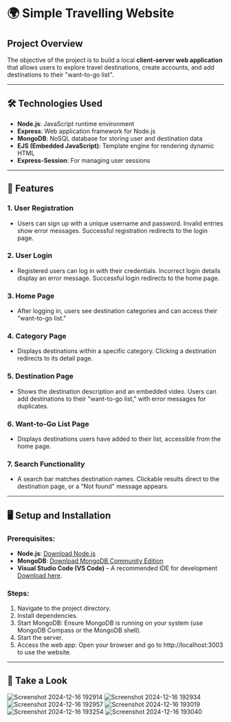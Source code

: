 # 🌍 Simple Travelling Website 

## Project Overview
The objective of the project is to build a local **client-server web application** that allows users to explore travel destinations, create accounts, and add destinations to their "want-to-go list".

---

## 🛠️ Technologies Used
- **Node.js**: JavaScript runtime environment
- **Express**: Web application framework for Node.js
- **MongoDB**: NoSQL database for storing user and destination data
- **EJS (Embedded JavaScript)**: Template engine for rendering dynamic HTML
- **Express-Session**: For managing user sessions

---

## 🌟 Features

### 1. **User Registration**
  - Users can sign up with a unique username and password. Invalid entries show error messages. Successful registration redirects to the login page.

### 2. **User Login**
  - Registered users can log in with their credentials. Incorrect login details display an error message. Successful login redirects to the home page.

### 3. **Home Page**
  - After logging in, users see destination categories and can access their "want-to-go list."

### 4. **Category Page**
  - Displays destinations within a specific category. Clicking a destination redirects to its detail page.

### 5. **Destination Page**
  - Shows the destination description and an embedded video. Users can add destinations to their "want-to-go list," with error messages for duplicates.

### 6. **Want-to-Go List Page**
  - Displays destinations users have added to their list, accessible from the home page.

### 7. **Search Functionality**
  - A search bar matches destination names. Clickable results direct to the destination page, or a "Not found" message appears.

---

## 🖥️ Setup and Installation

### Prerequisites:
- **Node.js**: [Download Node.js](https://nodejs.org/en/download/)
- **MongoDB**: [Download MongoDB Community Edition](https://www.mongodb.com/try/download/community)
- **Visual Studio Code (VS Code)** – A recommended IDE for development [Download here](https://code.visualstudio.com/).

### Steps:
1. Navigate to the project directory.
2. Install dependencies.
3. Start MongoDB: Ensure MongoDB is running on your system (use MongoDB Compass or the MongoDB shell).
4. Start the server.
5. Access the web app: Open your browser and go to http://localhost:3003 to use the website.
   
---

## 📸 Take a Look

![Screenshot 2024-12-16 192914](https://github.com/user-attachments/assets/3a19393c-ac28-457a-9baf-cd60b9a89a9f)
![Screenshot 2024-12-16 192934](https://github.com/user-attachments/assets/0fcae833-09f2-4633-b26c-d4e124d249f3)
![Screenshot 2024-12-16 192957](https://github.com/user-attachments/assets/8f47419c-dfaf-4aae-b6aa-bb1d3e43738a)
![Screenshot 2024-12-16 193019](https://github.com/user-attachments/assets/1acac602-3913-4d20-b9b9-b4614d449bdf)
![Screenshot 2024-12-16 193254](https://github.com/user-attachments/assets/ca93a636-1022-4e5f-a1a0-34359991fc0c)
![Screenshot 2024-12-16 193040](https://github.com/user-attachments/assets/52359721-7727-4d53-a479-49affe190fa0)



   
